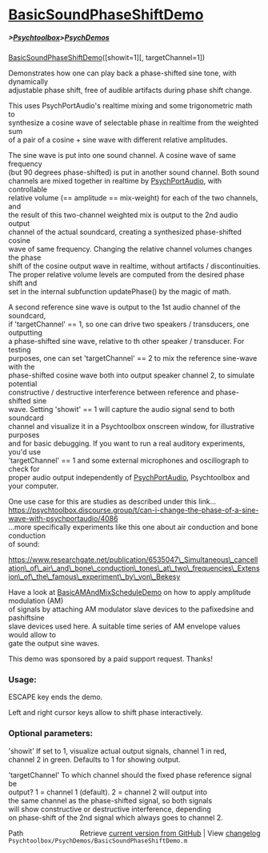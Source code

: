# [BasicSoundPhaseShiftDemo](BasicSoundPhaseShiftDemo)
##### >[Psychtoolbox](Psychtoolbox)>[PsychDemos](PsychDemos)

[BasicSoundPhaseShiftDemo](BasicSoundPhaseShiftDemo)([showit=1][, targetChannel=1])  
  
Demonstrates how one can play back a phase-shifted sine tone, with dynamically  
adjustable phase shift, free of audible artifacts during phase shift change.  
  
This uses PsychPortAudio's realtime mixing and some trigonometric math to  
synthesize a cosine wave of selectable phase in realtime from the weighted sum  
of a pair of a cosine + sine wave with different relative amplitudes.  
  
The sine wave is put into one sound channel. A cosine wave of same frequency  
(but 90 degrees phase-shifted) is put in another sound channel. Both sound  
channels are mixed together in realtime by [PsychPortAudio](PsychPortAudio), with controllable  
relative volume (== amplitude == mix-weight) for each of the two channels, and  
the result of this two-channel weighted mix is output to the 2nd audio output  
channel of the actual soundcard, creating a synthesized phase-shifted cosine  
wave of same frequency. Changing the relative channel volumes changes the phase  
shift of the cosine output wave in realtime, without artifacts / discontinuities.  
The proper relative volume levels are computed from the desired phase shift and  
set in the internal subfunction updatePhase() by the magic of math.  
  
A second reference sine wave is output to the 1st audio channel of the soundcard,  
if 'targetChannel' == 1, so one can drive two speakers / transducers, one outputting  
a phase-shifted sine wave, relative to th other speaker / transducer. For testing  
purposes, one can set 'targetChannel' == 2 to mix the reference sine-wave with the  
phase-shifted cosine wave both into output speaker channel 2, to simulate potential  
constructive / destructive interference between reference and phase-shifted sine  
wave. Setting 'showit' == 1 will capture the audio signal send to both soundcard  
channel and visualize it in a Psychtoolbox onscreen window, for illustrative purposes  
and for basic debugging. If you want to run a real auditory experiments, you'd use  
'targetChannel' == 1 and some external microphones and oscillograph to check for  
proper audio output independently of [PsychPortAudio](PsychPortAudio), Psychtoolbox and your computer.  
  
One use case for this are studies as described under this link...  
https://psychtoolbox.discourse.group/t/can-i-change-the-phase-of-a-sine-wave-with-psychportaudio/4086  
...more specifically experiments like this one about air conduction and bone conduction  
of sound:  
  
https://www.researchgate.net/publication/6535047\_Simultaneous\_cancellation\_of\_air\_and\_bone\_conduction\_tones\_at\_two\_frequencies\_Extension\_of\_the\_famous\_experiment\_by\_von\_Bekesy  
  
Have a look at [BasicAMAndMixScheduleDemo](BasicAMAndMixScheduleDemo) on how to apply amplitude modulation (AM)  
of signals by attaching AM modulator slave devices to the pafixedsine and pashiftsine  
slave devices used here. A suitable time series of AM envelope values would allow to  
gate the output sine waves.  
  
This demo was sponsored by a paid support request. Thanks!  
  
### Usage:  
  
ESCAPE key ends the demo.  
  
Left and right cursor keys allow to shift phase interactively.  
  
### Optional parameters:  
  
'showit' If set to 1, visualize actual output signals, channel 1 in red,  
         channel 2 in green. Defaults to 1 for showing output.  
  
'targetChannel' To which channel should the fixed phase reference signal be  
                output? 1 = channel 1 (default). 2 = channel 2 will output into  
                the same channel as the phase-shifted signal, so both signals  
                will show constructive or destructive interference, depending  
                on phase-shift of the 2nd signal which always goes to channel 2.  




<div class="code_header" style="text-align:right;">
  <span style="float:left;">Path&nbsp;&nbsp;</span> <span class="counter">Retrieve <a href=
  "https://raw.github.com/Psychtoolbox-3/Psychtoolbox-3/beta/Psychtoolbox/PsychDemos/BasicSoundPhaseShiftDemo.m">current version from GitHub</a> | View <a href=
  "https://github.com/Psychtoolbox-3/Psychtoolbox-3/commits/beta/Psychtoolbox/PsychDemos/BasicSoundPhaseShiftDemo.m">changelog</a></span>
</div>
<div class="code">
  <code>Psychtoolbox/PsychDemos/BasicSoundPhaseShiftDemo.m</code>
</div>

